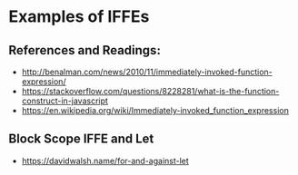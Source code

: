 # Examples of IFFEs

## References and Readings: 
-  http://benalman.com/news/2010/11/immediately-invoked-function-expression/
-  https://stackoverflow.com/questions/8228281/what-is-the-function-construct-in-javascript
-  https://en.wikipedia.org/wiki/Immediately-invoked_function_expression

## Block Scope IFFE and Let
-  https://davidwalsh.name/for-and-against-let
